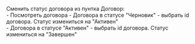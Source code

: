 Сменить статус договора из пунтка Договор:  
      - Посмотреть договора - Договора в статусе "Черновик" - выбрать id договора. Статус измениться на "Активен"  
                            - Договора в статусе "Активен" - выбрать id договора. Статус измениться на "Завершен"  

